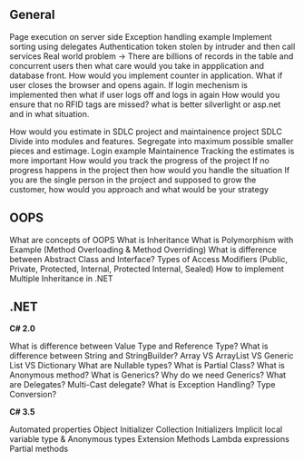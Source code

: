 ## General

Page execution on server side
Exception handling example
Implement sorting using delegates
Authentication token stolen by intruder and then call services
Real world problem -> There are billions of records in the table and concurrent users then what care would you take in appplication and database front.
How would you implement counter in application. What if user closes the browser and opens again. If login mechenism is implemented then what if user logs off and logs in again
How would you ensure that no RFID tags are missed?
what is better silverlight or asp.net and in what situation.

How would you estimate in SDLC project and maintainence project
SDLC
	Divide into modules and features. Segregate into maximum possible smaller pieces and estimage. Login example
Maintainence
	Tracking the estimates is more important
How would you track the progress of the project
If no progress happens in the project then how would you handle the situation
If you are the single person in the project and supposed to grow the customer, how would you approach and what would be your strategy


## OOPS

What are concepts of OOPS
What is Inheritance
What is Polymorphism with Example (Method Overloading & Method Overriding)
What is difference between Abstract Class and Interface?
Types of Access Modifiers (Public, Private, Protected, Internal, Protected Internal, Sealed)
How to implement Multiple Inheritance in .NET



## .NET

**C# 2.0**

What is difference between Value Type and Reference Type?
What is difference between String and StringBuilder?
Array VS ArrayList VS Generic List VS Dictionary
What are Nullable types?
What is Partial Class?
What is Anonymous method?
What is Generics? Why do we need Generics?
What are Delegates? Multi-Cast delegate?
What is Exception Handling?
Type Conversion?

**C# 3.5**

Automated properties
Object Initializer
Collection Initializers
Implicit local variable type & Anonymous types
Extension Methods
Lambda expressions
Partial methods

